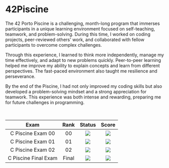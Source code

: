 # **42Piscine**

The 42 Porto Piscine is a challenging, month-long program that immerses participants in a unique learning environment focused on self-teaching, teamwork, and problem-solving. During this time, I worked on coding projects, peer-reviewed others' work, and collaborated with fellow participants to overcome complex challenges.

Through this experience, I learned to think more independently, manage my time effectively, and adapt to new problems quickly. Peer-to-peer learning helped me improve my ability to explain concepts and learn from different perspectives. The fast-paced environment also taught me resilience and perseverance.

By the end of the Piscine, I had not only improved my coding skills but also developed a problem-solving mindset and a strong appreciation for teamwork. This experience was both intense and rewarding, preparing me for future challenges in programming.

</br>
<div align="center">

| Exam | Rank | Status | Score | 
| :---: | :---: | :---: | :---: |
| C Piscine Exam 00| 00 | <img src="https://img.shields.io/badge/status-done-success" /> | <img src="https://img.shields.io/badge/score-30%20%2F%20100%20%E2%98%85-sucess" />
| C Piscine Exam 01| 01 | <img src="https://img.shields.io/badge/status-done-success" /> | <img src="https://img.shields.io/badge/score-80%20%2F%20100%20%E2%98%85-sucess" />
| C Piscine Exam 02| 02 | <img src="https://img.shields.io/badge/status-done-success" /> | <img src="https://img.shields.io/badge/score-90%20%2F%20100%20%E2%98%85-sucess" />
| C Piscine Final Exam| Final | <img src="https://img.shields.io/badge/status-done-success" /> | <img src="https://img.shields.io/badge/score-66%20%2F%20100%20%E2%98%85-sucess" />
</div>
